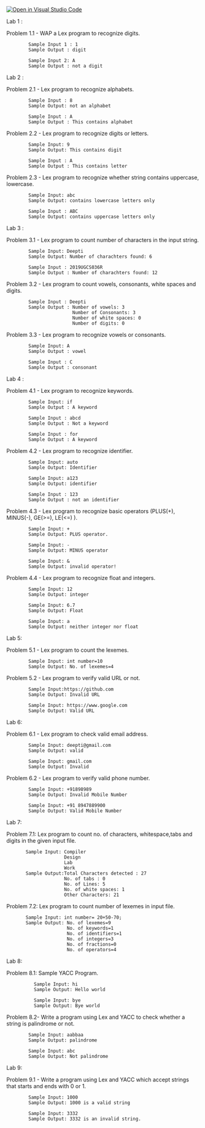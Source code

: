 [![Open in Visual Studio Code](https://classroom.github.com/assets/open-in-vscode-f059dc9a6f8d3a56e377f745f24479a46679e63a5d9fe6f495e02850cd0d8118.svg)](https://classroom.github.com/online_ide?assignment_repo_id=5517614&assignment_repo_type=AssignmentRepo)

Lab 1 :

Problem 1.1 - WAP a Lex program to recognize digits.

            Sample Input 1 : 1      
            Sample Output : digit
                            
            Sample Input 2: A
            Sample Output : not a digit
                            
Lab 2 :

Problem 2.1 - Lex program to recognize alphabets.

            Sample Input : 8             
            Sample Output: not an alphabet
                           
            Sample Input : A
            Sample Output : This contains alphabet
            
Problem 2.2 - Lex program to recognize digits or letters.

            Sample Input: 9
            Sample Output: This contains digit
            
            Sample Input : A
            Sample Output : This contains letter
                           
Problem 2.3 - Lex program to recognize whether string contains uppercase, lowercase.

            Sample Input: abc
            Sample Output: contains lowercase letters only
            
            Sample Input : ABC
            Sample Output: contains uppercase letters only
                           
Lab 3 :

Problem 3.1 - Lex program to count number of characters in the input string.

            Sample Input: Deepti
            Sample Output: Number of charachters found: 6
            
            Sample Input : 2019UGCS036R
            Sample Output : Number of charachters found: 12
            
Problem 3.2 - Lex program to count vowels, consonants, white spaces and digits.

            Sample Input : Deepti
            Sample Output : Number of vowels: 3
                            Number of Consonants: 3
                            Number of white spaces: 0
                            Number of digits: 0
            
Problem 3.3 - Lex program to recognize vowels or consonants.

            Sample Input: A
            Sample Output : vowel
                            
            Sample Input : C
            Sample Output : consonant
                           
Lab 4 :

Problem 4.1 - Lex program to recognize keywords.

            Sample Input: if
            Sample Output : A keyword

            Sample Input : abcd
            Sample Output : Not a keyword

            Sample Input : for
            Sample Output : A keyword
                           
Problem 4.2 - Lex program to recognize identifier.

            Sample Input: auto
            Sample Output: Identifier

            Sample Input: a123
            Sample Output: identifier
           
            Sample Input : 123
            Sample Output : not an identifier

Problem 4.3 - Lex program to recognize basic operators (PLUS(+), MINUS(-), GE(>=), LE(<=) ).

            Sample Input: +
            Sample Output: PLUS operator.

            Sample Input: -
            Sample Output: MINUS operator

            Sample Input: &
            Sample Output: invalid operator!

Problem 4.4 - Lex program to recognize float and integers.

            Sample Input: 12
            Sample Output: integer

            Sample Input: 6.7
            Sample Output: Float

            Sample Input: a
            Sample Output: neither integer nor float
            
Lab 5:

Problem 5.1 - Lex program to count the lexemes.

            Sample Input: int number=10
            Sample Output: No. of lexemes=4

Problem 5.2 - Lex program to verify valid URL or not.

            Sample Input:https://github.com
            Sample Output: Invalid URL

            Sample Input: https://www.google.com
            Sample Output: Valid URL
            
Lab 6:

Problem 6.1 - Lex program to check valid email address.

            Sample Input: deepti@gmail.com
            Sample Output: valid
            
            Sample Input: gmail.com
            Sample Output: Invalid

Problem 6.2 - Lex program to verify valid phone number.

            Sample Input: +91898989
            Sample Output: Invalid Mobile Number
            
            Sample Input: +91 8947889900
            Sample Output: Valid Mobile Number
            
Lab 7:

Problem 7.1: Lex program to count no. of characters, whitespace,tabs and digits in the given input file.

           Sample Input: Compiler
                         Design
                         Lab 
                         Work
           Sample Output:Total Characters detected : 27
                         No. of tabs : 0
                         No. of Lines: 5 
                         No. of white spaces: 1 
                         Other Characters: 21
Problem 7.2: Lex program to count number of lexemes in input file.

           Sample Input: int number= 20+50-70;
           Sample Output: No. of lexemes=9
                          No. of keywords=1
                          No. of identifiers=1
                          No. of integers=3
                          No. of fractions=0
                          No. of operators=4
            
 Lab 8:
  
 Problem 8.1: Sample YACC Program.
   
              Sample Input: hi
              Sample Output: Hello world
              
              Sample Input: bye
              Sample Output: Bye world

 Problem 8.2- Write a program using Lex and YACC to check whether a string is palindrome or not.

            Sample Input: aabbaa
            Sample Output: palindrome
            
            Sample Input: abc
            Sample Output: Not palindrome 
            
Lab 9:

Problem 9.1 - Write a program using Lex and YACC which accept strings that starts and ends with 0 or 1.

            Sample Input: 1000
            Sample Output: 1000 is a valid string
            
            Sample Input: 3332
            Sample Output: 3332 is an invalid string.
            
            
            
